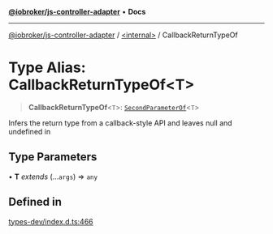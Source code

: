 [**@iobroker/js-controller-adapter**](../../README.md) • **Docs**

***

[@iobroker/js-controller-adapter](../../globals.md) / [\<internal\>](../README.md) / CallbackReturnTypeOf

# Type Alias: CallbackReturnTypeOf\<T\>

> **CallbackReturnTypeOf**\<`T`\>: [`SecondParameterOf`](SecondParameterOf.md)\<`T`\>

Infers the return type from a callback-style API and leaves null and undefined in

## Type Parameters

• **T** *extends* (...`args`) => `any`

## Defined in

[types-dev/index.d.ts:466](https://github.com/ioBroker/ioBroker.js-controller/blob/77e3ad19ba544ef59ab9929a52ba17e35b9cc80a/packages/types-dev/index.d.ts#L466)

